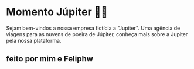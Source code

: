# Momento Júpiter 🌌✨
Sejam bem-vindos a nossa empresa fictícia a "Jupiter". Uma agência de viagens para as nuvens de poeira de Júpiter, conheça mais sobre a Jupiter pela nossa plataforma.

## feito por mim e Feliphw

